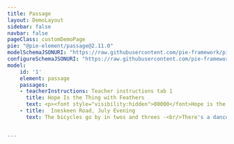 ```yaml
---
title: Passage
layout: DemoLayout
sidebar: false
navbar: false
pageClass: customDemoPage
pie: "@pie-element/passage@2.11.0"
modelSchemaJSONURI: "https://raw.githubusercontent.com/pie-framework/pie-elements/develop/packages/passage/docs/pie-schema.json"
configureSchemaJSONURI: "https://raw.githubusercontent.com/pie-framework/pie-elements/develop/packages/passage/docs/config-schema.json"
model:
    id: '1'
    element: passage
    passages:
    - teacherInstructions: Teacher instructions tab 1 
      title: Hope Is the Thing with Feathers 
      text: <p><font style="visibility:hidden">00000</font>Hope is the thing with feathers<br /><font style="visibility:hidden">00000</font>That perches in the soul,<br /><font style="visibility:hidden">00000</font>And sings the tune without the words,<br /><font style="visibility:hidden">00000</font>And never stops at all,</p><p>5<font style="visibility:hidden">0000</font>And sweetest in the gale is heard;<br /><font style="visibility:hidden">00000</font>And sore must be the storm<br /><font style="visibility:hidden">00000</font>That could abash the little bird<br /><font style="visibility:hidden">00000</font>That kept so many warm.</p><p><font style="visibility:hidden">00000</font>I&#8217;ve heard it in the chillest land,<br />10<font style="visibility:hidden">000</font>And on the strangest sea;<br /><font style="visibility:hidden">00000</font>Yet, never, in extremity,<br /><font style="visibility:hidden">00000</font>It asked a crumb of me.</p><p><span class="no-number">&#34;Hope is the Thing With Feathers&#34; by Emily Dickinson, from <em>The Complete Poems of Emily Dickinson</em>. In the public domain.</span></p>
    - title:  Ineskeen Road, July Evening
      text: The bicycles go by in twos and threes -<br/>There's a dance in Billy Brennan's barn tonight,<br/>And there's the half-talk code of mysteries<br/>And the wink-and-elbow language of delight.<br/>Half-past eight and there is not a spot<br/>Upon a mile of road, no shadow thrown<br/>That might turn out a man or woman, not<br/>A footfall tapping secrecies of stone. <br/><p/>


---
```

